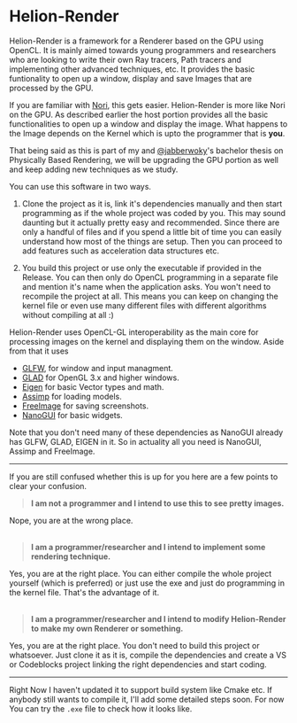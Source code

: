 # Helion-Render

Helion-Render is a framework for a Renderer based on the GPU using OpenCL. It is mainly aimed towards young programmers and researchers who are looking to write their own Ray tracers, Path tracers and implementing other advanced techniques, etc. It provides the basic funtionality to open up a window, display and save Images that are processed by the GPU. 

If you are familiar with [Nori](https://github.com/wjakob/nori), this gets easier. Helion-Render is more like Nori on the GPU. As described earlier the host portion provides all the basic functionalities to open up a window and display the image. What happens to the Image depends on the Kernel which is upto the programmer that is **you**.

That being said as this is part of my and [@jabberwoky](https://github.com/jabberw0ky)'s bachelor thesis on Physically Based Rendering, we will be upgrading the GPU portion as well and keep adding new techniques as we study.

You can use this software in two ways.

1. Clone the project as it is, link it's dependencies manually and then start programming as if the whole project was coded by you. This may sound daunting but it actually pretty easy and recommended. Since there are only a handful of files and if you spend a little bit of time you can easily understand how most of the things are setup. Then you can proceed to add features such as acceleration data structures etc.

2. You build this project or use only the executable if provided in the Release. You can then only do OpenCL programming in a separate file and mention it's name when the application asks. You won't need to recompile the project at all. This means you can keep on changing the kernel file or even use many different files with different algorithms without compiling at all :)

Helion-Render uses OpenCL-GL interoperability as the main core for processing images on the kernel and displaying them on the window. Aside from that it uses 

* [GLFW](https://github.com/glfw/glfw), for window and input managment.
* [GLAD](https://github.com/Dav1dde/glad) for OpenGL 3.x and higher windows.
* [Eigen](https://github.com/eigenteam/eigen-git-mirror) for basic Vector types and math.
* [Assimp](https://github.com/assimp/assimp) for loading models.
* [FreeImage](http://freeimage.sourceforge.net) for saving screenshots.
* [NanoGUI](https://github.com/wjakob/nanogui) for basic widgets.

Note that you don't need many of these dependencies as NanoGUI already has GLFW, GLAD, EIGEN in it. So in actuality all you need is NanoGUI, Assimp and FreeImage. 

---
If you are still confused whether this is up for you here are a few points to clear your confusion.

>**I am not a programmer and I intend to use this to see pretty images.**

Nope, you are at the wrong place.  
<br/>

>**I am a programmer/researcher and I intend to implement some rendering technique.**

Yes, you are at the right place. You can either compile the whole project yourself (which is preferred) or just use the exe and just do programming in the kernel file. That's the advantage of it.
<br/>
<br/>

>**I am a programmer/researcher and I intend to modify Helion-Render to make my own Renderer or something.**

Yes, you are at the right place. You don't need to build this project or whatsoever. Just clone it as it is, compile the dependencies and create a VS or Codeblocks project linking the right dependencies and start coding.

 ---
Right Now I haven't updated it to support build system like Cmake etc. If anybody still wants to compile it, I'll add some detailed steps soon. For now You can try the `.exe` file to check how it looks like.



 
